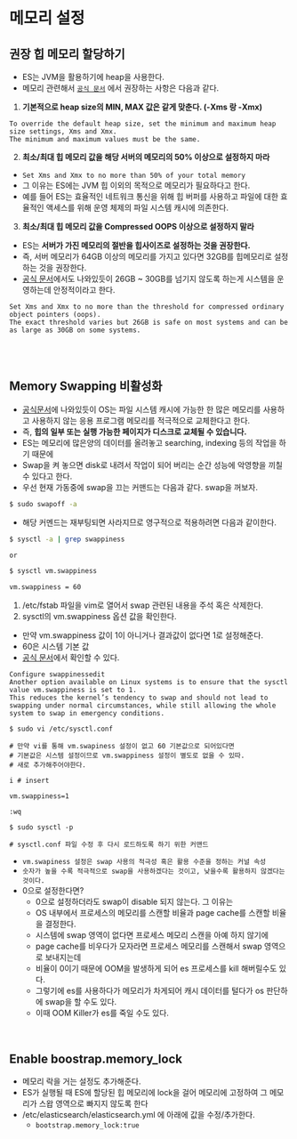 # 메모리 설정
## 권장 힙 메모리 할당하기
- ES는 JVM을 활용하기에 heap을 사용한다.
- 메모리 관련해서 [`공식 문서`](https://www.elastic.co/guide/en/elasticsearch/reference/current/advanced-configuration.html#set-jvm-heap-size) 에서 권장하는 사항은 다음과 같다.
1. **기본적으로 heap size의 MIN, MAX 값은 같게 맞춘다. (-Xms 랑 -Xmx)**
```text
To override the default heap size, set the minimum and maximum heap size settings, Xms and Xmx. 
The minimum and maximum values must be the same.
```

2. **최소/최대 힙 메모리 값을 해당 서버의 메모리의 50% 이상으로 설정하지 마라**
- `Set Xms and Xmx to no more than 50% of your total memory`
- 그 이유는 ES에는 JVM 힙 이외의 목적으로 메모리가 필요하다고 한다. 
- 예를 들어 ES는 효율적인 네트워크 통신을 위해 힙 버퍼를 사용하고 파일에 대한 효율적인 액세스를 위해 운영 체제의 파일 시스템 캐시에 의존한다.


3. **최소/최대 힙 메모리 값을 Compressed OOPS 이상으로 설정하지 말라**
- ES는 **서버가 가진 메모리의 절반을 힙사이즈로 설정하는 것을 권장한다.**
- 즉, 서버 메모리가 64GB 이상의 메모리를 가지고 있다면 32GB를 힙메모리로 설정하는 것을 권장한다.
- [공식 문서](https://www.elastic.co/guide/en/elasticsearch/reference/current/advanced-configuration.html#set-jvm-heap-size)에서도 나와있듯이 26GB ~ 30GB를 넘기지 않도록 하는게 시스템을 운영하는데 안정적이라고 한다.
```text
Set Xms and Xmx to no more than the threshold for compressed ordinary object pointers (oops).
The exact threshold varies but 26GB is safe on most systems and can be as large as 30GB on some systems.
```

<br>
<br>

## Memory Swapping 비활성화

- [공식문서](https://www.elastic.co/guide/en/elasticsearch/reference/current/setup-configuration-memory.html)에 나와있듯이 OS는 파일 시스템 캐시에 가능한 한 많은 메모리를 사용하고
  사용하지 않는 응용 프로그램 메모리를 적극적으로 교체한다고 한다.
- 즉, **힙의 일부 또는 실행 가능한 페이지가 디스크로 교체될 수 있습니다.**
- ES는 메모리에 많은양의 데이터를 올려놓고 searching, indexing 등의 작업을 하기 때문에
- Swap을 켜 놓으면 disk로 내려서 작업이 되어 버리는 순간 성능에 악영향을 끼칠수 있다고 한다.
- 우선 현재 가동중에 swap을 끄는 커맨드는 다음과 같다. swap을 꺼보자.

```bash
$ sudo swapoff -a
```
- 해당 커멘드는 재부팅되면 사라지므로 영구적으로 적용하려면 다음과 같이한다.


```bash
$ sysctl -a | grep swappiness

or

$ sysctl vm.swappiness

vm.swappiness = 60
```
1. /etc/fstab 파일을 vim로 열어서 swap 관련된 내용을 주석 혹은 삭제한다.
2. sysctl의 vm.swappiness 옵션 값을 확인한다.

- 만약 vm.swappiness 값이 1이 아니거나 결과값이 없다면 1로 설정해준다.
- 60은 시스템 기본 값
- [공식 문서](https://www.elastic.co/guide/en/elasticsearch/reference/current/setup-configuration-memory.html)에서 확인할 수 있다.

```
Configure swappinessedit
Another option available on Linux systems is to ensure that the sysctl value vm.swappiness is set to 1.
This reduces the kernel’s tendency to swap and should not lead to swapping under normal circumstances, while still allowing the whole system to swap in emergency conditions.
```

```shell
$ sudo vi /etc/sysctl.conf

# 만약 vi를 통해 vm.swapiness 설정이 없고 60 기본값으로 되어있다면
# 기본값은 시스템 설정이므로 vm.swappiness 설정이 별도로 없을 수 있따.
# 새로 추가해주어야한다.

i # insert

vm.swappiness=1

:wq

$ sudo sysctl -p

# sysctl.conf 파일 수정 후 다시 로드하도록 하기 위한 커맨드
```

- `vm.swapiness 설정은 swap 사용의 적극성 혹은 활용 수준을 정하는 커널 속성`
- `숫자가 높을 수록 적극적으로 swap을 사용하겠다는 것이고, 낮을수록 활용하지 않겠다는 것이다.`
- 0으로 설정한다면?
  - 0으로 설정하더라도 swap이 disable 되지 않는다. 그 이유는
  - OS 내부에서 프로세스의 메모리를 스캔할 비율과 page cache를 스캔할 비율을 결정한다.
  - 시스템에 swap 영역이 없다면 프로세스 메모리 스캔을 아예 하지 않기에
  - page cache를 비우다가 모자라면 프로세스 메모리를 스캔해서 swap 영역으로 보내지는데
  - 비율이 0이기 때문에 OOM을 발생하게 되어 es 프로세스를 kill 해버릴수도 있다.
  - 그렇기에 es를 사용하다가 메모리가 차게되어 캐시 데이터를 털다가 os 판단하에 swap을 할 수도 있다.
  - 이때 OOM Killer가 es를 죽일 수도 있다.

<br>

## Enable boostrap.memory_lock

- 메모리 락을 거는 설정도 추가해준다.
- ES가 실행될 때 ES에 할당된 힙 메모리에 lock을 걸어 메모리에 고정하여
  그 메모리가 스왑 영역으로 빠지지 않도록 한다
- /etc/elasticsearch/elasticsearch.yml 에 아래에 값을 수정/추가한다.
  - `bootstrap.memory_lock:true`